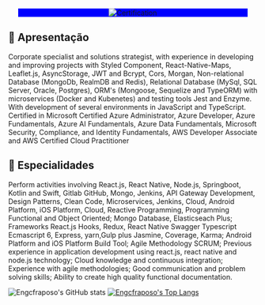 <div align="center" style="margin: 20px; background:blue;">
  <img src="https://media-exp1.licdn.com/dms/image/C4D16AQEfD4ttP5dE9Q/profile-displaybackgroundimage-shrink_350_1400/0/1645789000741?e=1654732800&v=beta&t=LMIW5a5YdJ8ubAPDRgnD2hCy09Cth-0z3pht8kPOahg" alt="Certification"/>
</div>

## :rocket: Apresentação

Corporate specialist and solutions strategist, with experience in developing and improving projects with Styled Component, React-Native-Maps, Leaflet.js, AsyncStorage, JWT and Bcrypt, Cors, Morgan, Non-relational Database (MongoDb, RealmDB and Redis), Relational Database (MySql, SQL Server, Oracle, Postgres), ORM's (Mongoose, Sequelize and TypeORM) with microservices (Docker and Kubenetes) and testing tools Jest and Enzyme. With development of several environments in JavaScript and TypeScript. Certified in Microsoft Certified Azure Administrator, Azure Developer, Azure Fundamentals, Azure AI Fundamentals, Azure Data Fundamentals, Microsoft Security, Compliance, and Identity Fundamentals, AWS Developer Associate and AWS Certified Cloud Practitioner

## :barber: Especialidades


Perform activities involving React.js, React Native, Node.js, Springboot, Kotlin and Swift, Gitlab GitHub, Mongo, Jenkins, API Gateway Development, Design Patterns, Clean Code, Microservices, Jenkins, Cloud, Android Platform, iOS Platform, Cloud, Reactive Programming, Programming Functional and Object Oriented;
Mongo Database, Elasticseach Plus;
Frameworks React.js Hooks, Redux, React Native Swagger Typescript Ecmascript 6, Express, yarn,Gulp plus Jasmine, Coverage, Karma;
Android Platform and iOS Platform Build Tool;
Agile Methodology SCRUM;
Previous experience in application development using react.js, react native and node.js technology;
Cloud knowledge and continuous integration;
Experience with agile methodologies;
Good communication and problem solving skills;
Ability to create high quality functional documentation.

![Engcfraposo's GitHub stats](https://github-readme-stats.vercel.app/api?username=engcfraposo&show_icons=true&theme=radical)
[![Engcfraposo's Top Langs](https://github-readme-stats.vercel.app/api/top-langs/?username=engcfraposo&layout=compact&theme=radical)](https://github.com/username=engcfraposo/github-readme-stats)


